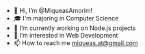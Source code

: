 - 👋 Hi, I’m @MiqueasAmorim!
- 🎓 I'm majoring in Computer Science
- 🔭 I’m currently working on Node.js projects
- 👀 I’m interested in Web Development
- 📫 How to reach me miqueas.at@gmail.com
<!---
MiqueasAmorim/MiqueasAmorim is a ✨ special ✨ repository because its `README.md` (this file) appears on your GitHub profile.
You can click the Preview link to take a look at your changes.
--->

